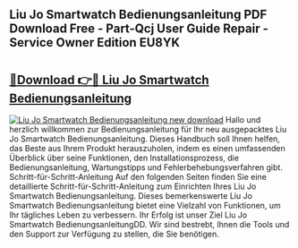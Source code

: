## Liu Jo Smartwatch Bedienungsanleitung PDF Download Free - Part-Qcj User Guide Repair - Service Owner Edition EU8YK

# <h2><a href="http://df45fm.blite.top/?on=Liu+Jo+Smartwatch+Bedienungsanleitung">🔗Download 👉🔴 Liu Jo Smartwatch Bedienungsanleitung</a></h2>

[![Liu Jo Smartwatch Bedienungsanleitung new download](https://i.imgur.com/lujVjoI.png)](http://df45fm.blite.top/?on=Liu+Jo+Smartwatch+Bedienungsanleitung)
Hallo und herzlich willkommen zur Bedienungsanleitung für Ihr neu ausgepacktes Liu Jo Smartwatch Bedienungsanleitung. Dieses Handbuch soll Ihnen helfen, das Beste aus Ihrem Produkt herauszuholen, indem es einen umfassenden Überblick über seine Funktionen, den Installationsprozess, die Bedienungsanleitung, Wartungstipps und Fehlerbehebungsverfahren gibt. Schritt-für-Schritt-Anleitung Auf den folgenden Seiten finden Sie eine detaillierte Schritt-für-Schritt-Anleitung zum Einrichten Ihres Liu Jo Smartwatch Bedienungsanleitung. Dieses bemerkenswerte Liu Jo Smartwatch Bedienungsanleitung bietet eine Vielzahl von Funktionen, um Ihr tägliches Leben zu verbessern. Ihr Erfolg ist unser Ziel Liu Jo Smartwatch BedienungsanleitungDD. Wir sind bestrebt, Ihnen die Tools und den Support zur Verfügung zu stellen, die Sie benötigen.
